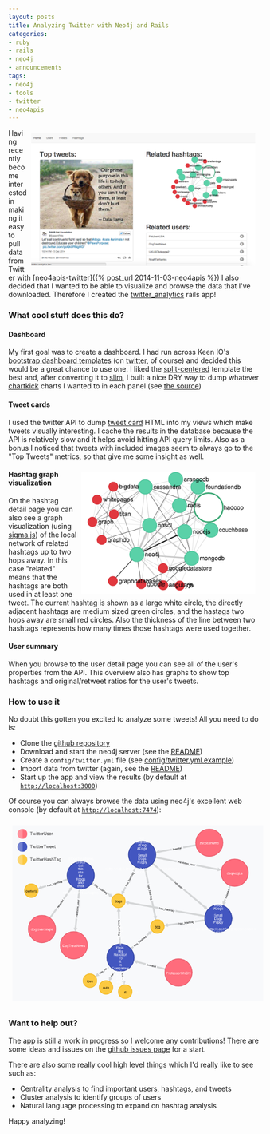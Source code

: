```yaml
---
layout: posts
title: Analyzing Twitter with Neo4j and Rails
categories:
- ruby
- rails
- neo4j
- announcements
tags:
- neo4j
- tools
- twitter
- neo4apis
---
```


<img style="float: right; width: 450px; margin: 0.6em;" src="/assets/twitter_analytics/tag_view.png">

Having recently become interested in making it easy to pull data from Twitter with [neo4apis-twitter]({% post_url 2014-11-03-neo4apis %}) I also decided that I wanted to be able to visualize and browse the data that I've downloaded.  Therefore I created the [twitter_analytics](https://github.com/neo4jrb/twitter_analytics) rails app!

### What cool stuff does this do?

#### Dashboard

My first goal was to create a dashboard.  I had run across Keen IO's [bootstrap dashboard templates](https://github.com/keen/dashboards) (on [twitter](https://twitter.com/keen_io/status/529767639220908033), of course) and decided this would be a great chance to use one.  I liked the [split-centered](https://github.com/keen/dashboards/tree/gh-pages/layouts/split-centered) template the best and, after converting it to [slim](http://slim-lang.com/), I built a nice DRY way to dump whatever [chartkick](https://github.com/ankane/chartkick.js) charts I wanted to in each panel (see [the source](https://github.com/neo4jrb/twitter_analytics/blob/master/app/assets/javascripts/dashboard.js.coffee))

#### Tweet cards

I used the twitter API to dump [tweet card](https://dev.twitter.com/cards/overview) HTML into my views which make tweets visually interesting.  I cache the results in the database because the API is relatively slow and it helps avoid hitting API query limits.  Also as a bonus I noticed that tweets with included images seem to always go to the "Top Tweets" metrics, so that give me some insight as well.

<img style="float: right; width: 350px; margin: 0.6em;" src="/assets/twitter_analytics/hashtag_graph_visualization.png">

#### Hashtag graph visualization

On the hashtag detail page you can also see a graph visualization (using [sigma.js](http://sigmajs.org/)) of the local network of related hashtags up to two hops away.  In this case "related" means that the hashtags are both used in at least one tweet.  The current hashtag is shown as a large white circle, the directly adjacent hashtags are medium sized green circles, and the hastags two hops away are small red circles.  Also the thickness of the line between two hashtags represents how many times those hashtags were used together.

#### User summary

When you browse to the user detail page you can see all of the user's properties from the API.  This overview also has graphs to show top hashtags and original/retweet ratios for the user's tweets.


### How to use it

No doubt this gotten you excited to analyze some tweets!  All you need to do is:

 * Clone the [github repository](https://github.com/neo4jrb/twitter_analytics/)
 * Download and start the neo4j server (see the [README](https://github.com/neo4jrb/twitter_analytics/blob/master/README.md))
 * Create a `config/twitter.yml` file (see [config/twitter.yml.example](https://github.com/neo4jrb/twitter_analytics/blob/master/config/twitter.yml.example))
 * Import data from twitter (again, see the [README](https://github.com/neo4jrb/twitter_analytics/blob/master/README.md))
 * Start up the app and view the results (by default at [`http://localhost:3000`](http://localhost:3000))

Of course you can always browse the data using neo4j's excellent web console (by default at [`http://localhost:7474`](http://localhost:7474)):

<img style="margin: 0.6em;" src="/assets/twitter_analytics/web_console.png">

### Want to help out?

The app is still a work in progress so I welcome any contributions!  There are some ideas and issues on the [github issues page](https://github.com/neo4jrb/twitter_analytics/issues) for a start.

There are also some really cool high level things which I'd really like to see such as:

 * Centrality analysis to find important users, hashtags, and tweets
 * Cluster analysis to identify groups of users
 * Natural language processing to expand on hashtag analysis

Happy analyzing!

